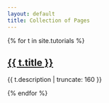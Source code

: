 ```yaml
---
layout: default
title: Collection of Pages
---
```


{% for t in site.tutorials %}

<h2><a href="{{ t.url }}">{{ t.title }}</a></h2>

<p class="post-excerpt">{{ t.description | truncate: 160 }}</p>

{% endfor %}  